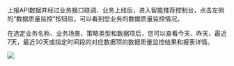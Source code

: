 上报API数据并经过业务接口联调、业务上线后，进入智能推荐控制台，点击左侧的“数据质量监控”按钮后，可以看到您业务的数据质量监控情况。

在选定业务名称、业务场景、策略类型和数据项后，您可以查看今天、昨天、最近7天，最近30天或指定时间段的对应数据项的数据质量监控结果和报表详情。

![](http://imgcache.tcecqpoc.fsphere.cn/image/mc.qcloudimg.com/static/img/f194c24c00adc3e975723adcedd33530/image.png)

